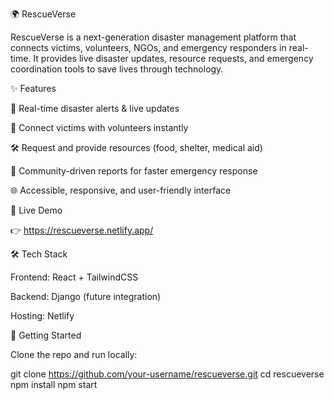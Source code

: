 🌍 RescueVerse

RescueVerse is a next-generation disaster management platform that connects victims, volunteers, NGOs, and emergency responders in real-time.
It provides live disaster updates, resource requests, and emergency coordination tools to save lives through technology.

✨ Features

🔴 Real-time disaster alerts & live updates

🤝 Connect victims with volunteers instantly

🛠️ Request and provide resources (food, shelter, medical aid)

📡 Community-driven reports for faster emergency response

🌐 Accessible, responsive, and user-friendly interface

🚀 Live Demo

👉 https://rescueverse.netlify.app/

🛠️ Tech Stack

Frontend: React + TailwindCSS

Backend: Django (future integration)

Hosting: Netlify

📌 Getting Started

Clone the repo and run locally:

git clone https://github.com/your-username/rescueverse.git
cd rescueverse
npm install
npm start
